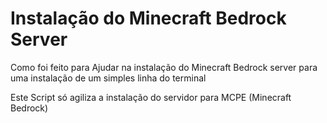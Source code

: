 # Instalação do Minecraft Bedrock Server

Como foi feito para Ajudar na instalação do Minecraft Bedrock server para uma instalação de um simples linha do terminal

Este Script só agiliza a instalação do servidor para MCPE (Minecraft Bedrock)